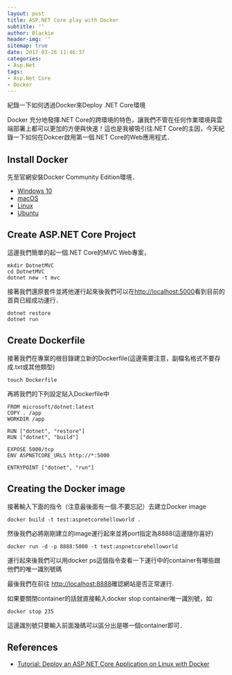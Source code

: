 ```yaml
---
layout: post
title: ASP.NET Core play with Docker
subtitle: ''
author: Blackie
header-img: ''
sitemap: true
date: 2017-03-26 11:46:37
categories:
- Asp.Net
tags: 
- Asp.Net Core
- Docker
---
```


紀錄一下如何透過Docker來Deploy .NET Core環境

<!-- More -->

Docker 充分地發揮.NET Core的跨環境的特色，讓我們不管在任何作業環境與雲端部署上都可以更加的方便與快速！這也是我被吸引往.NET Core的主因，今天紀錄一下如何在Dokcer啟用第一個.NET Core的Web應用程式．

## Install Docker ##

先至官網安裝Docker Community Edition環境．
- [Windows 10](https://store.docker.com/editions/community/docker-ce-desktop-windows)
- [macOS](https://store.docker.com/editions/community/docker-ce-desktop-mac)
- [Linux](https://store.docker.com/editions/community/docker-ce-server-centos)
- [Ubuntu](https://store.docker.com/editions/community/docker-ce-server-ubuntu)

## Create ASP.NET Core Project ##

這邊我們簡單的起一個.NET Core的MVC Web專案，

    mkdir DotnetMVC
    cd DotnetMVC
    dotnet new -t mvc

接著我們還原套件並將他運行起來後我們可以在[http://localhost:5000](http://localhost:5000.)看到目前的首頁已經成功運行．

    dotnet restore
    dotnet run

## Create Dockerfile ##

接著我們在專案的根目錄建立新的Dockerfile(這邊需要注意，副檔名格式不要存成.txt或其他類型)

    touch Dockerfile

再將我們的下列設定貼入Dockerfile中

    FROM microsoft/dotnet:latest
    COPY . /app
    WORKDIR /app
    
    RUN ["dotnet", "restore"]
    RUN ["dotnet", "build"]
    
    EXPOSE 5000/tcp
    ENV ASPNETCORE_URLS http://*:5000
    
    ENTRYPOINT ["dotnet", "run"]

## Creating the Docker image ##

接著輸入下面的指令（注意最後面有一個.不要忘記）去建立Docker image

    docker build -t test:aspnetcorehelloworld .

然後我們必將剛剛建立的image運行起來並將port指定為8888(這邊隨你喜好)

    docker run -d -p 8888:5000 -t test:aspnetcorehelloworld

運行起來後我們可以用docker ps這個指令查看一下運行中的container有哪些跟他們的唯一識別號碼

最後我們在前往 [http://localhost:8888](http://localhost:8080)確認網站是否正常運行.

如果要關閉container的話就直接輸入docker stop container唯一識別號，如

    docker stop 235

這邊識別號只要輸入前面幾碼可以區分出是哪一個container即可．

## References ##

- [Tutorial: Deploy an ASP.NET Core Application on Linux with Docker](https://stormpath.com/blog/tutorial-deploy-asp-net-core-on-linux-with-docker)